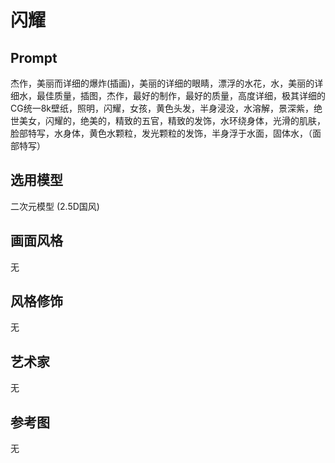 # 闪耀

## Prompt
杰作，美丽而详细的爆炸(插画)，美丽的详细的眼睛，漂浮的水花，水，美丽的详细水，最佳质量，插图，杰作，最好的制作，最好的质量，高度详细，极其详细的CG统一8k壁纸，照明，闪耀，女孩，黄色头发，半身浸没，水溶解，景深紫，绝世美女，闪耀的，绝美的，精致的五官，精致的发饰，水环绕身体，光滑的肌肤，脸部特写，水身体，黄色水颗粒，发光颗粒的发饰，半身浮于水面，固体水，（面部特写）

## 选用模型
二次元模型 (2.5D国风)

## 画面风格
无

## 风格修饰
无

## 艺术家
无

## 参考图
无

